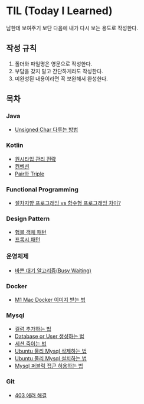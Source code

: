 # TIL (Today I Learned)
남한테 보여주기 보단 다음에 내가 다시 보는 용도로 작성한다.

## 작성 규칙
1. 폴더와 파일명은 영문으로 작성한다.
2. 부담을 갖지 말고 간단하게라도 작성한다.
3. 미완성된 내용이라면 꼭 보완해서 완성한다.

## 목차

### Java
- [Unsigned Char 다루는 방법](/java/unsigned-char.md)

### Kotlin
- [원시타입 관리 전략](/kotlin/primitive.md)
- [컨벤션](/kotlin/convention.md)
- [Pair와 Triple](/kotlin/pair-triple.md)

### Functional Programming
- [절차지향 프로그래밍 vs 함수형 프로그래밍 차이?](/functional-programming/why-sequence.md)

### Design Pattern
- [험블 객체 패턴](/design-pattern/humble-object-pattern.md)
- [프록시 패턴](/design-pattern/proxy-pattern.md)

### 운영체제
- [바쁜 대기 알고리즘(Busy Waiting)](/os/busywaiting.md)

### Docker
- [M1 Mac Docker 이미지 받는 법](/docker/m1-mac-docker.md)

### Mysql
- [컬럼 추가하는 법](/mysql/column-add.md)
- [Database or User 생성하는 법](/mysql/db-and-user-create.md)
- [세션 죽이는 법](/mysql/session.md)
- [Ubuntu 물리 Mysql 삭제하는 법](/mysql/ubuntu-mysql-delete.md)
- [Ubuntu 물리 Mysql 설치하는 법](/mysql/ubuntu-mysql-install.md)
- [Mysql 퍼블릭 접근 허용하는 법](/mysql/ubuntu-mysql-public-access.md)

### Git
- [403 에러 해결](/git/github-403-error.md)